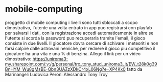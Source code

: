 # mobile-computing
proggetto di mobile computing 
i livelli sono tutti sbloccati a scopo dimostrativo,
l'utente una volta entrato in app puo registrarsi con playfab per salvarsi i dati, con la registrazione accedi automaticamente in altre se l'utente si scorda la password puo recuperarla tramite l'email, il gioco consiste in due livelli.
Il giocatore dovra cercare di schivare i meteoriti e non farsi calpire dalle astrovani nemiche, per rednere il gioco piu competitivo il giocatore ha una vita e una % di benzina.
Allego il link per un video dimostrativo: https://uniroma3-my.sharepoint.com/:v:/g/personal/tro_tony_stud_uniroma3_it/EW_t28k0g39BnHYM_Wu8gMsBE-Qbn3UAZzXDkCr4xL06Ng?e=XP4Kx0
fatto da 
Marinangeli Ludovica
Peroni Alessandro
Tony Troy 
